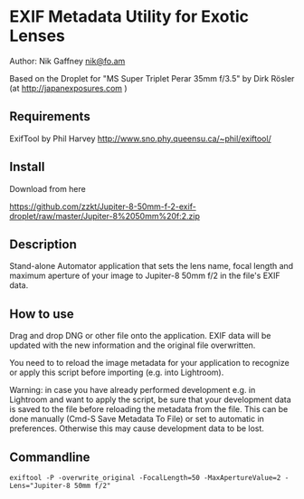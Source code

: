 
EXIF Metadata Utility for Exotic Lenses
=======================================

Author: Nik Gaffney <nik@fo.am>

Based on the Droplet for "MS Super Triplet Perar 35mm f/3.5" by Dirk Rösler (at http://japanexposures.com )


Requirements
------------

ExifTool by Phil Harvey http://www.sno.phy.queensu.ca/~phil/exiftool/


Install
-------

Download from here

https://github.com/zzkt/Jupiter-8-50mm-f-2-exif-droplet/raw/master/Jupiter-8%2050mm%20f:2.zip

Description
-----------

Stand-alone Automator application that sets the lens name, focal length and maximum aperture of your image to Jupiter-8 50mm f/2 in the file's EXIF data.


How to use 
----------

Drag and drop DNG or other file onto the application. EXIF data will be updated with the new information and the original file overwritten.

You need to to reload the image metadata for your application to recognize or apply this script before importing (e.g. into Lightroom).

Warning: in case you have already performed development e.g. in Lightroom and want to apply the script, be sure that your development data is saved to the file before reloading the metadata from the file. This can be done manually (Cmd-S Save Metadata To File) or set to automatic in preferences. Otherwise this may cause development data to be lost.


Commandline
-----------

    exiftool -P -overwrite_original -FocalLength=50 -MaxApertureValue=2 -Lens="Jupiter-8 50mm f/2"


